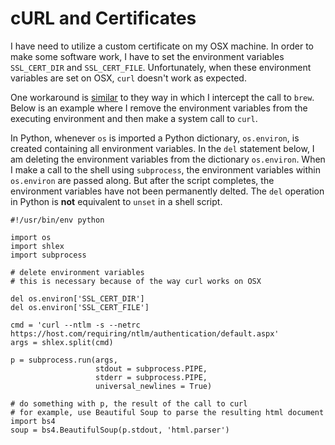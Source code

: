 # cURL and Certificates
I have need to utilize a custom certificate on my OSX machine.  In order to make some software work, I have to set the environment variables `SSL_CERT_DIR` and `SSL_CERT_FILE`.  Unfortunately, when these environment variables are set on OSX, `curl` doesn't work as expected.

One workaround is [similar](homebrew-conda-certs.md#homebrew) to they way in which I intercept the call to `brew`.  Below is an example where I remove the environment variables from the executing environment and then make a system call to `curl`.

In Python, whenever `os` is imported a Python dictionary, `os.environ`, is created containing all environment variables.  In the `del` statement below, I am deleting the environment variables from the dictionary `os.environ`.  When I make a call to the shell using `subprocess`, the environment variables within `os.environ` are passed along.  But after the script completes, the environment variables have not been permanently delted.  The `del` operation in Python is **not** equivalent to `unset` in a shell script.

```
#!/usr/bin/env python

import os
import shlex
import subprocess

# delete environment variables
# this is necessary because of the way curl works on OSX

del os.environ['SSL_CERT_DIR']
del os.environ['SSL_CERT_FILE']

cmd = 'curl --ntlm -s --netrc https://host.com/requiring/ntlm/authentication/default.aspx'
args = shlex.split(cmd)

p = subprocess.run(args,
                   stdout = subprocess.PIPE,
                   stderr = subprocess.PIPE,
                   universal_newlines = True)

# do something with p, the result of the call to curl
# for example, use Beautiful Soup to parse the resulting html document
import bs4
soup = bs4.BeautifulSoup(p.stdout, 'html.parser')
```
